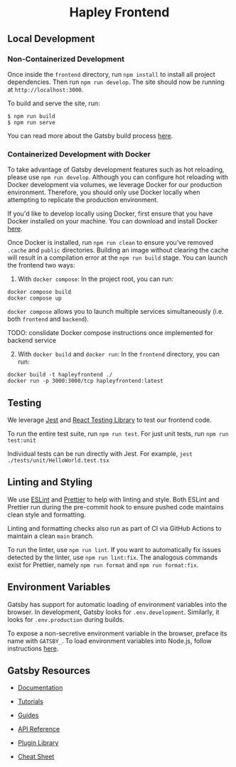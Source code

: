 <h1 align="center">
  Hapley Frontend
</h1>

## Local Development

### Non-Containerized Development

Once inside the `frontend` directory, run `npm install` to install all project dependencies. Then run `npm run develop`. The site should now be running at `http://localhost:3000`.

To build and serve the site, run:

```shell
$ npm run build
$ npm run serve
```

You can read more about the Gatsby build process [here](https://www.gatsbyjs.com/docs/conceptual/overview-of-the-gatsby-build-process/).

### Containerized Development with Docker

To take advantage of Gatsby development features such as hot reloading, please use `npm run develop`. Although you can configure hot reloading with Docker development via volumes, we leverage Docker for our production environment. Therefore, you should only use Docker locally when attempting to replicate the production environment.

If you'd like to develop locally using Docker, first ensure that you have Docker installed on your machine. You can download and install Docker [here](https://docs.docker.com/get-docker/).

Once Docker is installed, run `npm run clean` to ensure you've removed `.cache` and `public` directories. Building an image without clearing the cache will result in a compilation error at the `npm run build` stage. You can launch the frontend two ways:

1. With `docker compose`: In the project root, you can run:

```
docker compose build
docker compose up
```

`docker compose` allows you to launch multiple services simultaneously (i.e. both `frontend` and `backend`).

TODO: conslidate Docker compose instructions once implemented for backend service

2. With `docker build` and `docker run`: In the `frontend` directory, you can run:

```
docker build -t hapleyfrontend ./
docker run -p 3000:3000/tcp hapleyfrontend:latest
```

## Testing

We leverage [Jest](https://jestjs.io/) and [React Testing Library](https://testing-library.com/docs/react-testing-library/intro/) to test our frontend code.

To run the entire test suite, run `npm run test`. For just unit tests, run `npm run test:unit`

Individual tests can be run directly with Jest. For example, `jest ./tests/unit/HelloWorld.test.tsx`

## Linting and Styling

We use [ESLint](https://eslint.org) and [Prettier](https://prettier.io) to help with linting and style. Both ESLint and Prettier run during the pre-commit hook to ensure pushed code maintains clean style and formatting.

Linting and formatting checks also run as part of CI via GitHub Actions to maintain a clean `main` branch.

To run the linter, use `npm run lint`. If you want to automatically fix issues detected by the linter, use `npm run lint:fix`. The analogous commands exist for Prettier, namely `npm run format` and `npm run format:fix`.

## Environment Variables

Gatsby has support for automatic loading of environment variables into the browser. In development, Gatsby looks for `.env.development`. Similarly, it looks for `.env.production` during builds.

To expose a non-secretive environment variable in the browser, preface its name with `GATSBY_`. To load environment variables into Node.js, follow instructions [here](https://www.gatsbyjs.com/docs/how-to/local-development/environment-variables/).

## Gatsby Resources

- [Documentation](https://www.gatsbyjs.com/docs/?utm_source=starter&utm_medium=readme&utm_campaign=minimal-starter-ts)

- [Tutorials](https://www.gatsbyjs.com/tutorial/?utm_source=starter&utm_medium=readme&utm_campaign=minimal-starter-ts)

- [Guides](https://www.gatsbyjs.com/tutorial/?utm_source=starter&utm_medium=readme&utm_campaign=minimal-starter-ts)

- [API Reference](https://www.gatsbyjs.com/docs/api-reference/?utm_source=starter&utm_medium=readme&utm_campaign=minimal-starter-ts)

- [Plugin Library](https://www.gatsbyjs.com/plugins?utm_source=starter&utm_medium=readme&utm_campaign=minimal-starter-ts)

- [Cheat Sheet](https://www.gatsbyjs.com/docs/cheat-sheet/?utm_source=starter&utm_medium=readme&utm_campaign=minimal-starter-ts)
